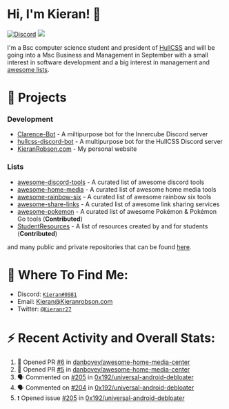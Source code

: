 # Hi, I'm Kieran! 👋  
[![Discord](https://img.shields.io/discord/744586833135927366?label=Discord&logo=DISCORD&style=flat-square)](https://discord.com/invite/Xtemc2xxn8)
<img src="https://komarev.com/ghpvc/?username=KieranRobson"/>

I'm a Bsc computer science student and president of [HullCSS](https://hullcss.org) and will be going into a Msc Business and Management in September with a small interest in software development and a big interest in management and [awesome lists](https://github.com/sindresorhus/awesome).

# 👷 Projects
### Development
- [Clarence-Bot](https://github.com/KieranRobson/Clarence-Bot) - A miltipurpose bot for the Innercube Discord server
- [hullcss-discord-bot](https://github.com/hullcss/hullcss-discord-bot) - A multipurpose bot for the HullCSS Discord server
- [KieranRobson.com](https://github.com/KieranRobson/KieranRobson.com) - My personal website
### Lists
- [awesome-discord-tools](https://github.com/KieranRobson/awesome-discord-tools) - A curated list of awesome discord tools
- [awesome-home-media](https://github.com/KieranRobson/awesome-home-media) - A curated list of awesome home media tools
- [awesome-rainbow-six](https://github.com/KieranRobson/awesome-rainbow-six) - A curated list of awesome rainbow six tools
- [awesome-share-links](https://github.com/KieranRobson/awesome-share-links) - A curated list of awesome link sharing services
- [awesome-pokemon](https://github.com/tobiasbueschel/awesome-pokemon) - A curated list of awesome Pokémon & Pokémon Go tools (**Contributed**)
- [StudentResources](https://github.com/FreesideHull/StudentResources) - A list of resources created by and for students (**Contributed**)

and many public and private repositories that can be found [here](https://github.com/KieranRobson?tab=repositories).

# 👀 Where To Find Me:
- Discord: [`Kieran#0981`](https://discord.com/users/360860744977350657)
- Email: Kieran@Kieranrobson.com
- Twitter: [`@Kieranr27`](https://twitter.com/Kieranr27)

# ⚡ Recent Activity and Overall Stats:
<!--START_SECTION:activity-->
1. 💪 Opened PR [#6](https://github.com/danbovey/awesome-home-media-center/pull/6) in [danbovey/awesome-home-media-center](https://github.com/danbovey/awesome-home-media-center)
2. 💪 Opened PR [#5](https://github.com/danbovey/awesome-home-media-center/pull/5) in [danbovey/awesome-home-media-center](https://github.com/danbovey/awesome-home-media-center)
3. 🗣 Commented on [#205](https://github.com/0x192/universal-android-debloater/issues/205) in [0x192/universal-android-debloater](https://github.com/0x192/universal-android-debloater)
4. 🗣 Commented on [#204](https://github.com/0x192/universal-android-debloater/issues/204) in [0x192/universal-android-debloater](https://github.com/0x192/universal-android-debloater)
5. ❗️ Opened issue [#205](https://github.com/0x192/universal-android-debloater/issues/205) in [0x192/universal-android-debloater](https://github.com/0x192/universal-android-debloater)
<!--END_SECTION:activity-->


